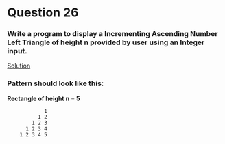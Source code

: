 # Question 26

### Write a program to display a Incrementing Ascending Number Left Triangle of height **n** provided by user using an Integer input.

[Solution](/techgig/pattern_26)

### Pattern should look like this:

**Rectangle of height n = 5**
```
            1
          1 2
        1 2 3
      1 2 3 4
    1 2 3 4 5 
```